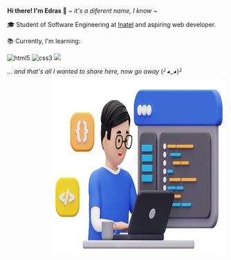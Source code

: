  <strong>Hi there! I'm Edras 👋</strong> <em> ~ it's a diferent name, I know ~ </em>
  
  🎓 Student of Software Engineering at [Inatel](https://inatel.br)</a> and aspiring web developer.
  
  📚 Currently, I'm learning:
  
  <p></p>
  
  <p> 
    <img alt="html5" src="https://img.shields.io/badge/HTML5-E34F26?style=for-the-badge&logo=html5&logoColor=white"/>
    <img alt="css3" src="https://img.shields.io/badge/CSS3-1572B6?style=for-the-badge&logo=css3&logoColor=white"/>
    <img src="https://img.shields.io/badge/javascript-F7DF1E?style=for-the-badge&logo=javascript&logoColor=black">
  </p>
  
  <em> ... and that's all I wanted to share here, now go away </em> (╯◕_◕)╯

<img align="right" src="img.png" width="400" height="400">
